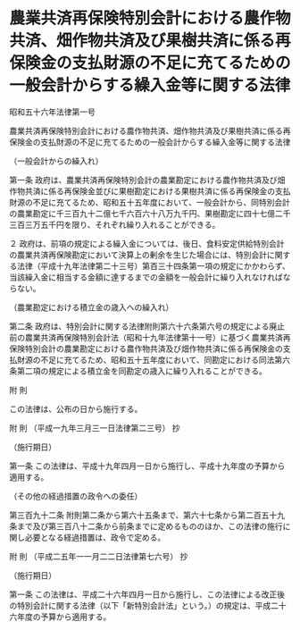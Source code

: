 # 農業共済再保険特別会計における農作物共済、畑作物共済及び果樹共済に係る再保険金の支払財源の不足に充てるための一般会計からする繰入金等に関する法律

昭和五十六年法律第一号

農業共済再保険特別会計における農作物共済、畑作物共済及び果樹共済に係る再保険金の支払財源の不足に充てるための一般会計からする繰入金等に関する法律

（一般会計からの繰入れ）

第一条 政府は、農業共済再保険特別会計の農業勘定における農作物共済及び畑作物共済に係る再保険金並びに果樹勘定における果樹共済に係る再保険金の支払財源の不足に充てるため、昭和五十五年度において、一般会計から、同特別会計の農業勘定に千三百九十二億七千六百六十八万九千円、果樹勘定に四十七億二千三百三万五千円を限り、それぞれ繰り入れることができる。

２ 政府は、前項の規定による繰入金については、後日、食料安定供給特別会計の農業共済再保険勘定において決算上の剰余を生じた場合には、特別会計に関する法律（平成十九年法律第二十三号）第百三十四条第一項の規定にかかわらず、当該繰入金に相当する金額に達するまでの金額を一般会計に繰り入れなければならない。

（農業勘定における積立金の歳入への繰入れ）

第二条 政府は、特別会計に関する法律附則第六十六条第六号の規定による廃止前の農業共済再保険特別会計法（昭和十九年法律第十一号）に基づく農業共済再保険特別会計の農業勘定における農作物共済及び畑作物共済に係る再保険金の支払財源の不足に充てるため、昭和五十五年度において、同勘定における同法第六条第二項の規定による積立金を同勘定の歳入に繰り入れることができる。

附 則

この法律は、公布の日から施行する。

附 則 （平成一九年三月三一日法律第二三号） 抄

（施行期日）

第一条 この法律は、平成十九年四月一日から施行し、平成十九年度の予算から適用する。

（その他の経過措置の政令への委任）

第三百九十二条 附則第二条から第六十五条まで、第六十七条から第二百五十九条まで及び第三百八十二条から前条までに定めるもののほか、この法律の施行に関し必要となる経過措置は、政令で定める。

附 則 （平成二五年一一月二二日法律第七六号） 抄

（施行期日）

第一条 この法律は、平成二十六年四月一日から施行し、この法律による改正後の特別会計に関する法律（以下「新特別会計法」という。）の規定は、平成二十六年度の予算から適用する。
